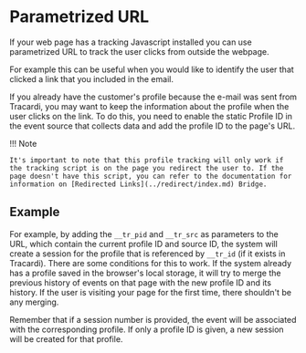 # Parametrized URL

If your web page has a tracking Javascript installed you can use parametrized URL to track the user clicks from outside
the webpage.

For example this can be useful when you would like to identify the user that clicked a link that you included in the
email.

If you already have the customer's profile because the e-mail was sent from Tracardi, you may
want to keep the information about the profile when the user clicks on the link. To do this, you need to enable the
static Profile ID in the event source that collects data and add the profile ID to the page's URL.

!!! Note

    It's important to note that this profile tracking will only work if the tracking script is on the page you redirect the user to. If the page doesn't have this script, you can refer to the documentation for information on [Redirected Links](../redirect/index.md) Bridge.

## Example

For example, by adding the `__tr_pid` and `__tr_src` as parameters to the URL, which contain the current profile ID and
source ID, the system will create a session for the profile that is referenced by `__tr_id` (if it exists in Tracardi).
There are some conditions for this to work. If the system already has a profile saved in the browser's local storage, it
will try to merge the
previous history of events on that page with the new profile ID and its history. If the user is visiting your page for
the first time, there shouldn't be any merging.

Remember that if a session number is provided, the event will be associated with the corresponding profile. If only a
profile ID is given, a new session will be created for that profile.